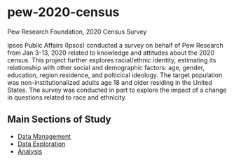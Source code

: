 # pew-2020-census
Pew Research Foundation, 2020 Census Survey

Ipsos Public Affairs (Ipsos) conducted a survey on behalf of Pew Research from Jan 3-13, 2020 related to knowledge and attitudes about the 2020 census. This project further explores racial/ethnic identity, estimating its relationship with other social and demographic factors: age, gender, education, region residence, and polticical ideology. The target population was non-institutionalized adults age 18 and older residing in the United States. The survey was conducted in part to explore the impact of a change in questions related to race and ethnicity.

## Main Sections of Study

* [Data Management](./1_data_mgmt.html)
* [Data Exploration](./2_exploration.html)
* [Analysis](./3_analysis.html)

